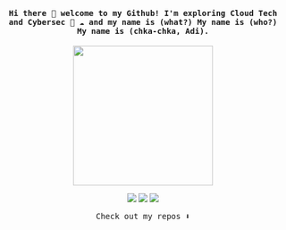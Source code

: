 <h4 align="center"><samp> Hi there 👋  welcome to my Github! I'm exploring Cloud Tech and Cybersec 👾 ☁️ and my name is (what?) My name is (who?) My name is (chka-chka, Adi).  </samp></h4>

<p align="center">
  <img width="250" src="https://upload.wikimedia.org/wikipedia/commons/e/ec/Moir%C3%A9_Uhr_Sekundenzeiger.gif">
</p>

<p align="center">
<a href= "https://github.com/bachtiarprmdi"><img src="https://img.icons8.com/small/32/domain.png"/></a>
<a href= "https://twitter.com/Bachtiarprmdi"><img src="https://img.icons8.com/material-outlined/32/000000/twitter.png"/></a>
<a href= "https://github.com/bachtiarprmdi"><img src="https://img.icons8.com/small/32/github-2.png"/></a>
</p>

<p align="center"><samp>
Check out my repos ⬇️  
  </samp>
</p>
